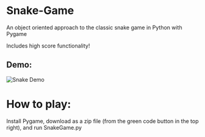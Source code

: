 # Snake-Game
An object oriented approach to the classic snake game in Python with Pygame

Includes high score functionality!

## Demo: 

![Snake Demo](https://user-images.githubusercontent.com/91094385/139866933-abdece9e-6cc7-4e78-b1f9-9e8b8b575a83.gif)

# How to play:
Install Pygame, download as a zip file (from the green code button in the top right), and run SnakeGame.py 
